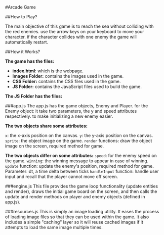 #Arcade Game

##How to Play?

The main objective of this game is to reach the sea without colliding with the red enemies.
use the arrow keys on your keyboard to move your character. 
if the character collides with one enemy the game will automatically restart.

##How it Works?

**The game has the files:**

* **index.html:** which is the webpage.
* **Images Folder:** contains the images used in the game.
* **CSS Folder:** contains the CSS files used in the game.
* **JS Folder:** contains the JavaScript files used to build the game.

**The JS Folder has the files:**

###app.js
The app.js has the game objects, Enemy and Player.
for the Enemy object: it take two parameters, the y and speed attributes respectively.
to make initializing a new enemy easier.

**The two objects share some attributes:**

`x`: the x-axis position on the canvas.
`y`: the y-axis position on the canvas.
`sprite`: the object image on the game.
`render` functions: draw the object image on the screen, required method for game.

**The two objects differ on some attributes:**
`speed`: for the enemy speed on the game.
`winning`: the winning message to appear in case of winning.
`update` function: update the enemy's position, required method for game. Parameter: dt, a time delta between ticks
`handleInput` function: handle user input and recall that the player cannot move off screen.

###engine.js
This file provides the game loop functionality (update entities and render), draws the initial game board on the screen, and then calls the update and render methods on player and enemy objects (defined in app.js).

###resources.js
This is simply an image loading utility. It eases the process of loading image files so that they can be used within the game. It also includes a simple "caching" layer so it will reuse cached images if it attempts to load the same image multiple times.